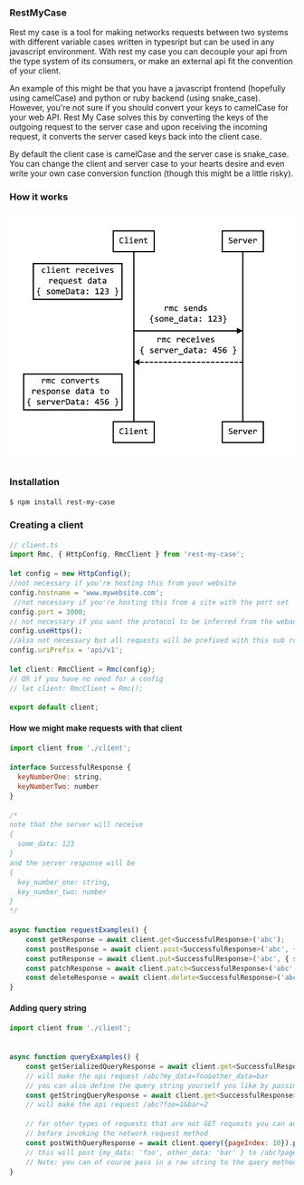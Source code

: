 ### RestMyCase

Rest my case is a tool for making networks requests between two systems with different variable cases written in typesript but can be used in any javascript environment. With rest my case you can decouple your api from the type system of its consumers, or make an external api fit the convention of your client.

An example of this might be that you have a javascript frontend (hopefully using camelCase) and python or ruby backend (using snake_case). However, you're not sure if you should convert your keys to camelCase for your web API. Rest My Case solves this by converting the keys of the outgoing request to the server case and upon receiving the incoming request, it converts the server cased keys back into the client case.

By default the client case is camelCase and the server case is snake_case. You can change the client and server case to your hearts desire and even write your own case conversion function (though this might be a little risky).

### How it works
                    
![alt text](https://github.com/jamiesunderland/rest-my-case/blob/master/diagram.png)

### Installation

`$ npm install rest-my-case`

### Creating a client
```javascript
// client.ts
import Rmc, { HttpConfig, RmcClient } from 'rest-my-case';

let config = new HttpConfig();
//not necessary if you're hosting this from your website
config.hostname = 'www.mywebsite.com';
 //not necessary if you're hosting this from a site with the port set
config.port = 3000;
// not necessary if you want the protocol to be inferred from the webaddress
config.useHttps();
//also not necessary but all requests will be prefixed with this sub route
config.uriPrefix = 'api/v1';

let client: RmcClient = Rmc(config);
// OR if you have no need for a config
// let client: RmcClient = Rmc();

export default client;

```
#### How we might make requests with that client
```javascript
import client from './client';

interface SuccessfulResponse {
  keyNumberOne: string,
  keyNumberTwo: number 
}

/* 
note that the server will receive
{
  some_data: 123
}
and the server response will be 
{
  key_number_one: string,
  key_number_two: number
}
*/

async function requestExamples() {
    const getResponse = await client.get<SuccessfulResponse>('abc');
    const postResponse = await client.post<SuccessfulResponse>('abc', { someData: 123 });
    const putResponse = await client.put<SuccessfulResponse>('abc', { someData: 123 });
    const patchResponse = await client.patch<SuccessfulResponse>('abc', { someData: 123 });
    const deleteResponse = await client.delete<SuccessfulResponse>('abc', { someData: 123 });
}

```

#### Adding query string
```javascript
import client from './client';


async function queryExamples() {
    const getSerializedQueryResponse = await client.get<SuccessfulResponse>('abc', {myData: 'foo', otherData: 'bar'});
    // will make the api request /abc?my_data=foo&other_data=bar
    // you can also define the query string yourself you like by passing in a string
    const getStringQueryResponse = await client.get<SuccessfulResponse>('abc', '?foo=1&bar=2');
    // will make the api request /abc?foo=1&bar=2

    // for other types of requests that are not GET requests you can add a query with the query method
    // before invoking the network request method
    const postWithQueryResponse = await client.query({pageIndex: 10}).post('abc', { myData: 'foo', otherData: 'bar'});
    // this will post {my_data: 'foo', other_data: 'bar' } to /abc?page_index=10
    // Note: you can of course pass in a raw string to the query method as well
}

```

